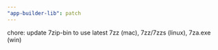 ```yaml
---
"app-builder-lib": patch
---
```


chore: update 7zip-bin to use latest 7zz (mac), 7zz/7zzs (linux), 7za.exe (win)
